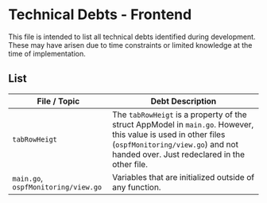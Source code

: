# Technical Debts - Frontend

This file is intended to list all technical debts identified during development.
These may have arisen due to time constraints or limited knowledge at the time of implementation.

## List

| File / Topic                        | Debt Description                                                                                                                                                                                   |
|-------------------------------------|----------------------------------------------------------------------------------------------------------------------------------------------------------------------------------------------------|
| `tabRowHeigt`                       | The `tabRowHeigt` is a property of the struct AppModel in `main.go`. However, this value is used in other files (`ospfMonitoring/view.go`) and not handed over. Just redeclared in the other file. |
| `main.go`, `ospfMonitoring/view.go` | Variables that are initialized outside of any function.                                                                                                                                            |
